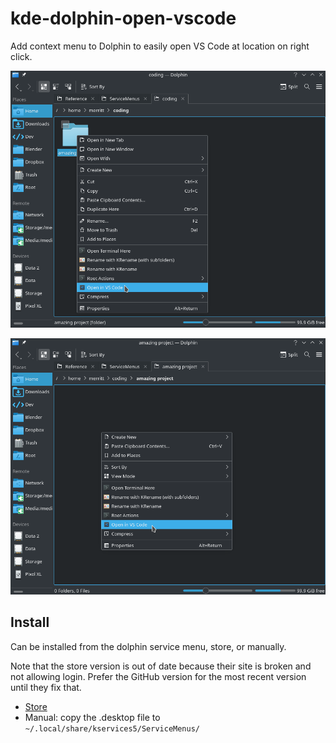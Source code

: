 # kde-dolphin-open-vscode
Add context menu to Dolphin to easily open VS Code at location on right click.

![](screenshots/open_vscode_1.png)

![](screenshots/open_vscode_2.png)


## Install

Can be installed from the dolphin service menu, store, or manually.

Note that the store version is out of date because their site is broken and not allowing login. Prefer the GitHub version for the most recent version until they fix that.

- [Store](https://store.kde.org/p/1413799/)
- Manual: copy the .desktop file to `~/.local/share/kservices5/ServiceMenus/`
